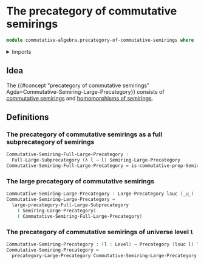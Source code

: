 # The precategory of commutative semirings

```agda
module commutative-algebra.precategory-of-commutative-semirings where
```

<details><summary>Imports</summary>

```agda
open import category-theory.full-large-subprecategories
open import category-theory.large-precategories
open import category-theory.precategories

open import commutative-algebra.commutative-semirings
open import commutative-algebra.homomorphisms-commutative-semirings

open import foundation.universe-levels

open import ring-theory.precategory-of-semirings
```

</details>

## Idea

The
{{#concept "precategory of commutative semirings" Agda=Commutative-Semiring-Large-Precategory}}
consists of
[commutative semirings](commutative-algebra.commutative-semirings.md) and
[homomorphisms of semirings](commutative-algebra.homomorphisms-commutative-semirings.md).

## Definitions

### The precategory of commutative semirings as a full subprecategory of semirings

```agda
Commutative-Semiring-Full-Large-Precategory :
  Full-Large-Subprecategory (λ l → l) Semiring-Large-Precategory
Commutative-Semiring-Full-Large-Precategory = is-commutative-prop-Semiring
```

### The large precategory of commutative semirings

```agda
Commutative-Semiring-Large-Precategory : Large-Precategory lsuc (_⊔_)
Commutative-Semiring-Large-Precategory =
  large-precategory-Full-Large-Subprecategory
    ( Semiring-Large-Precategory)
    ( Commutative-Semiring-Full-Large-Precategory)
```

### The precategory of commutative semirings of universe level `l`

```agda
Commutative-Semiring-Precategory : (l : Level) → Precategory (lsuc l) l
Commutative-Semiring-Precategory =
  precategory-Large-Precategory Commutative-Semiring-Large-Precategory
```
